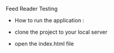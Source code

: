 
 Feed Reader Testing
 
 - How to run the application :

-  clone the project to your local server
-  open the index.html file 
